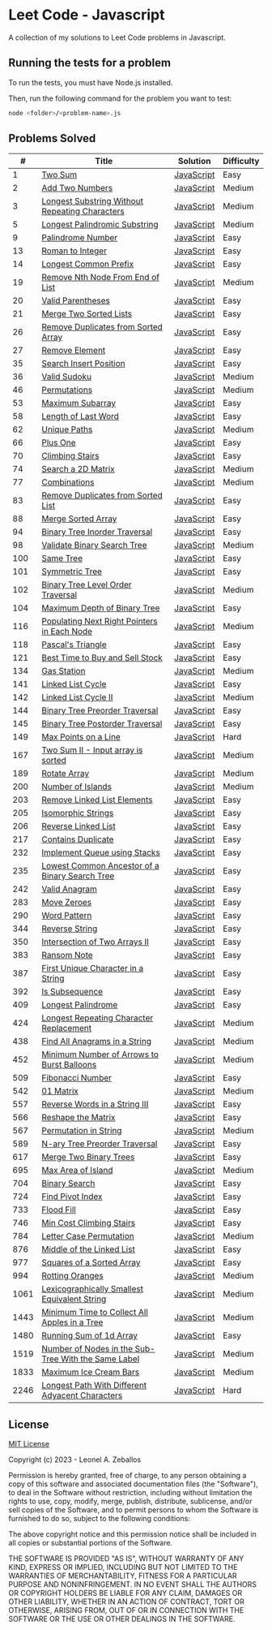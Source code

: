 # Leet Code - Javascript
A collection of my solutions to Leet Code problems in Javascript.

## Running the tests for a problem
To run the tests, you must have Node.js installed.

Then, run the following command for the problem you want to test:

```bash
node <folder>/<problem-name>.js
```

## Problems Solved
| # | Title | Solution | Difficulty |
|---| ----- | -------- | ---------- |
|1|[Two Sum](https://leetcode.com/problems/two-sum/)|[JavaScript](./src/1.%20Two%20Sum/v1.js)|Easy|
|2|[Add Two Numbers](https://leetcode.com/problems/add-two-numbers/)|[JavaScript](./src/2.%20Add%20Two%20Numbers/v1.js)|Medium|
|3|[Longest Substring Without Repeating Characters](https://leetcode.com/problems/longest-substring-without-repeating-characters/)|[JavaScript](./src/3.%20Longest%20Substring%20Without%20Repeating%20Characters/v1.js)|Medium|
|5|[Longest Palindromic Substring](https://leetcode.com/problems/longest-palindromic-substring/)|[JavaScript](./src/5.%20Longest%20Palindromic%20Substring/v1.js)|Medium|
|9|[Palindrome Number](https://leetcode.com/problems/palindrome-number/)|[JavaScript](./src/9.%20Palindrome%20Number/v1.js)|Easy|
|13|[Roman to Integer](https://leetcode.com/problems/roman-to-integer/)|[JavaScript](./src/13.%20Roman%20to%20Integer/v1.js)|Easy|
|14|[Longest Common Prefix](https://leetcode.com/problems/longest-common-prefix/)|[JavaScript](./src/14.%20Longest%20Common%20Prefix/v1.js)|Easy|
|19|[Remove Nth Node From End of List](https://leetcode.com/problems/remove-nth-node-from-end-of-list/)|[JavaScript](./src/19.%20Remove%20Nth%20Node%20From%20End%20of%20List/v1.js)|Medium|
|20|[Valid Parentheses](https://leetcode.com/problems/valid-parentheses/)|[JavaScript](./src/20.%20Valid%20Parentheses/v1.js)|Easy|
|21|[Merge Two Sorted Lists](https://leetcode.com/problems/merge-two-sorted-lists/)|[JavaScript](./src/21.%20Merge%20Two%20Sorted%20Lists/v1.js)|Easy|
|26|[Remove Duplicates from Sorted Array](https://leetcode.com/problems/remove-duplicates-from-sorted-array/)|[JavaScript](./src/26.%20Remove%20Duplicates%20from%20Sorted%20Array/v1.js)|Easy|
|27|[Remove Element](https://leetcode.com/problems/remove-element/)|[JavaScript](./src/27.%20Remove%20Element/v1.js)|Easy|
|35|[Search Insert Position](https://leetcode.com/problems/search-insert-position/)|[JavaScript](./src/35.%20Search%20Insert%20Position/v1.js)|Easy|
|36|[Valid Sudoku](https://leetcode.com/problems/valid-sudoku/)|[JavaScript](./src/36.%20Valid%20Sudoku/v1.js)|Medium|
|46|[Permutations](https://leetcode.com/problems/permutations/)|[JavaScript](./src/46.%20Permutations/v1.js)|Medium|
|53|[Maximum Subarray](https://leetcode.com/problems/maximum-subarray/)|[JavaScript](./src/53.%20Maximum%20Subarray/v1.js)|Easy|
|58|[Length of Last Word](https://leetcode.com/problems/length-of-last-word/)|[JavaScript](./src/58.%20Length%20of%20Last%20Word/v1.js)|Easy|
|62|[Unique Paths](https://leetcode.com/problems/unique-paths/)|[JavaScript](./src/62.%20Unique%20Paths/v1.js)|Medium|
|66|[Plus One](https://leetcode.com/problems/plus-one/)|[JavaScript](./src/66.%20Plus%20One/v1.js)|Easy|
|70|[Climbing Stairs](https://leetcode.com/problems/climbing-stairs/)|[JavaScript](./src/70.%20Climbing%20Stairs/v1.js)|Easy|
|74|[Search a 2D Matrix](https://leetcode.com/problems/search-a-2d-matrix/)|[JavaScript](./src/74.%20Search%20a%202D%20Matrix/v1.js)|Medium|
|77|[Combinations](https://leetcode.com/problems/combinations/)|[JavaScript](./src/77.%20Combinations/v1.js)|Medium|
|83|[Remove Duplicates from Sorted List](https://leetcode.com/problems/remove-duplicates-from-sorted-list/)|[JavaScript](./src/83.%20Remove%20Duplicates%20from%20Sorted%20List/v1.js)|Easy|
|88|[Merge Sorted Array](https://leetcode.com/problems/merge-sorted-array/)|[JavaScript](./src/88.%20Merge%20Sorted%20Array/v1.js)|Easy|
|94|[Binary Tree Inorder Traversal](https://leetcode.com/problems/binary-tree-inorder-traversal/)|[JavaScript](./src/94.%20Binary%20Tree%20Inorder%20Traversal/v1.js)|Easy|
|98|[Validate Binary Search Tree](https://leetcode.com/problems/validate-binary-search-tree/)|[JavaScript](./src/98.%20Validate%20Binary%20Search%20Tree/v1.js)|Medium|
|100|[Same Tree](https://leetcode.com/problems/same-tree/)|[JavaScript](./src/100.%20Same%20Tree/v1.js)|Easy|
|101|[Symmetric Tree](https://leetcode.com/problems/symmetric-tree/)|[JavaScript](./src/101.%20Symmetric%20Tree/v1.js)|Easy|
|102|[Binary Tree Level Order Traversal](https://leetcode.com/problems/binary-tree-level-order-traversal/)|[JavaScript](./src/102.%20Binary%20Tree%20Level%20Order%20Traversal/v1.js)|Medium|
|104|[Maximum Depth of Binary Tree](https://leetcode.com/problems/maximum-depth-of-binary-tree/)|[JavaScript](./src/104.%20Maximum%20Depth%20of%20Binary%20Tree/v1.js)|Easy|
|116|[Populating Next Right Pointers in Each Node](https://leetcode.com/problems/populating-next-right-pointers-in-each-node/)|[JavaScript](./src/116.%20Populating%20Next%20Right%20Pointers%20in%20Each%20Node/v1.js)|Medium|
|118|[Pascal's Triangle](https://leetcode.com/problems/pascals-triangle/)|[JavaScript](./src/118.%20Pascal's%20Triangle/v1.js)|Easy|
|121|[Best Time to Buy and Sell Stock](https://leetcode.com/problems/best-time-to-buy-and-sell-stock/)|[JavaScript](./src/121.%20Best%20Time%20to%20Buy%20and%20Sell%20Stock/v1.js)|Easy|
|134|[Gas Station](https://leetcode.com/problems/gas-station/)|[JavaScript](./src/134.%20Gas%20Station/v1.js)|Medium|
|141|[Linked List Cycle](https://leetcode.com/problems/linked-list-cycle/)|[JavaScript](./src/141.%20Linked%20List%20Cycle/v1.js)|Easy|
|142|[Linked List Cycle II](https://leetcode.com/problems/linked-list-cycle-ii/)|[JavaScript](./src/142.%20Linked%20List%20Cycle%20II/v1.js)|Medium|
|144|[Binary Tree Preorder Traversal](https://leetcode.com/problems/binary-tree-preorder-traversal/)|[JavaScript](./src/144.%20Binary%20Tree%20Preorder%20Traversal/v1.js)|Easy|
|145|[Binary Tree Postorder Traversal](https://leetcode.com/problems/binary-tree-postorder-traversal/)|[JavaScript](./src/145.%20Binary%20Tree%20Postorder%20Traversal/v1.js)|Easy|
|149|[Max Points on a Line](https://leetcode.com/problems/max-points-on-a-line/)|[JavaScript](./src/149.%20Max%20Points%20on%20a%20Line/v1.js)|Hard|
|167|[Two Sum II - Input array is sorted](https://leetcode.com/problems/two-sum-ii-input-array-is-sorted/)|[JavaScript](./src/167.%20Two%20Sum%20II%20-%20Input%20array%20is%20sorted/v1.js)|Medium|
|189|[Rotate Array](https://leetcode.com/problems/rotate-array/)|[JavaScript](./src/189.%20Rotate%20Array/v1.js)|Medium|
|200|[Number of Islands](https://leetcode.com/problems/number-of-islands/)|[JavaScript](./src/200.%20Number%20of%20Islands/v1.js)|Medium|
|203|[Remove Linked List Elements](https://leetcode.com/problems/remove-linked-list-elements/)|[JavaScript](./src/203.%20Remove%20Linked%20List%20Elements/v1.js)|Easy|
|205|[Isomorphic Strings](https://leetcode.com/problems/isomorphic-strings/)|[JavaScript](./src/205.%20Isomorphic%20Strings/v1.js)|Easy|
|206|[Reverse Linked List](https://leetcode.com/problems/reverse-linked-list/)|[JavaScript](./src/206.%20Reverse%20Linked%20List/v1.js)|Easy|
|217|[Contains Duplicate](https://leetcode.com/problems/contains-duplicate/)|[JavaScript](./src/217.%20Contains%20Duplicate/v1.js)|Easy|
|232|[Implement Queue using Stacks](https://leetcode.com/problems/implement-queue-using-stacks/)|[JavaScript](./src/232.%20Implement%20Queue%20using%20Stacks/v1.js)|Easy|
|235|[Lowest Common Ancestor of a Binary Search Tree](https://leetcode.com/problems/lowest-common-ancestor-of-a-binary-search-tree/)|[JavaScript](./src/235.%20Lowest%20Common%20Ancestor%20of%20a%20Binary%20Search%20Tree/v1.js)|Easy|
|242|[Valid Anagram](https://leetcode.com/problems/valid-anagram/)|[JavaScript](./src/242.%20Valid%20Anagram/v1.js)|Easy|
|283|[Move Zeroes](https://leetcode.com/problems/move-zeroes/)|[JavaScript](./src/283.%20Move%20Zeroes/v1.js)|Easy|
|290|[Word Pattern](https://leetcode.com/problems/word-pattern/)|[JavaScript](./src/290.%20Word%20Pattern/v1.js)|Easy|
|344|[Reverse String](https://leetcode.com/problems/reverse-string/)|[JavaScript](./src/344.%20Reverse%20String/v1.js)|Easy|
|350|[Intersection of Two Arrays II](https://leetcode.com/problems/intersection-of-two-arrays-ii/)|[JavaScript](./src/350.%20Intersection%20of%20Two%20Arrays%20II/v1.js)|Easy|
|383|[Ransom Note](https://leetcode.com/problems/ransom-note/)|[JavaScript](./src/383.%20Ransom%20Note/v1.js)|Easy|
|387|[First Unique Character in a String](https://leetcode.com/problems/first-unique-character-in-a-string/)|[JavaScript](./src/387.%20First%20Unique%20Character%20in%20a%20String/v2.js)|Easy|
|392|[Is Subsequence](https://leetcode.com/problems/is-subsequence/)|[JavaScript](./src/392.%20Is%20Subsequence/v1.js)|Easy|
|409|[Longest Palindrome](https://leetcode.com/problems/longest-palindrome/)|[JavaScript](./src/409.%20Longest%20Palindrome/v1.js)|Easy|
|424|[Longest Repeating Character Replacement](https://leetcode.com/problems/longest-repeating-character-replacement/)|[JavaScript](./src/424.%20Longest%20Repeating%20Character%20Replacement/v1.js)|Medium|
|438|[Find All Anagrams in a String](https://leetcode.com/problems/find-all-anagrams-in-a-string/)|[JavaScript](./src/438.%20Find%20All%20Anagrams%20in%20a%20String/v1.js)|Medium|
|452|[Minimum Number of Arrows to Burst Balloons](https://leetcode.com/problems/minimum-number-of-arrows-to-burst-balloons/)|[JavaScript](./src/452.%20Minimum%20Number%20of%20Arrows%20to%20Burst%20Balloons/v1.js)|Medium|
|509|[Fibonacci Number](https://leetcode.com/problems/fibonacci-number/)|[JavaScript](./src/509.%20Fibonacci%20Number/v1.js)|Easy|
|542|[01 Matrix](https://leetcode.com/problems/01-matrix/)|[JavaScript](./src/542.%2001%20Matrix/v1.js)|Medium|
|557|[Reverse Words in a String III](https://leetcode.com/problems/reverse-words-in-a-string-iii/)|[JavaScript](./src/557.%20Reverse%20Words%20in%20a%20String%20III/v1.js)|Easy|
|566|[Reshape the Matrix](https://leetcode.com/problems/reshape-the-matrix/)|[JavaScript](./src/566.%20Reshape%20the%20Matrix/v1.js)|Easy|
|567|[Permutation in String](https://leetcode.com/problems/permutation-in-string/)|[JavaScript](./src/567.%20Permutation%20in%20String/v1.js)|Medium|
|589|[N-ary Tree Preorder Traversal](https://leetcode.com/problems/n-ary-tree-preorder-traversal/)|[JavaScript](./src/589.%20N-ary%20Tree%20Preorder%20Traversal/v1.js)|Easy|
|617|[Merge Two Binary Trees](https://leetcode.com/problems/merge-two-binary-trees/)|[JavaScript](./src/617.%20Merge%20Two%20Binary%20Trees/v1.js)|Easy|
|695|[Max Area of Island](https://leetcode.com/problems/max-area-of-island/)|[JavaScript](./src/695.%20Max%20Area%20of%20Island/v1.js)|Medium|
|704|[Binary Search](https://leetcode.com/problems/binary-search/)|[JavaScript](./src/704.%20Binary%20Search/v1.js)|Easy|
|724|[Find Pivot Index](https://leetcode.com/problems/find-pivot-index/)|[JavaScript](./src/724.%20Find%20Pivot%20Index/v1.js)|Easy|
|733|[Flood Fill](https://leetcode.com/problems/flood-fill/)|[JavaScript](./src/733.%20Flood%20Fill/v1.js)|Easy|
|746|[Min Cost Climbing Stairs](https://leetcode.com/problems/min-cost-climbing-stairs/)|[JavaScript](./src/746.%20Min%20Cost%20Climbing%20Stairs/v1.js)|Easy|
|784|[Letter Case Permutation](https://leetcode.com/problems/letter-case-permutation/)|[JavaScript](./src/784.%20Letter%20Case%20Permutation/v1.js)|Medium|
|876|[Middle of the Linked List](https://leetcode.com/problems/middle-of-the-linked-list/)|[JavaScript](./src/876.%20Middle%20of%20the%20Linked%20List/v1.js)|Easy|
|977|[Squares of a Sorted Array](https://leetcode.com/problems/squares-of-a-sorted-array/)|[JavaScript](./src/977.%20Squares%20of%20a%20Sorted%20Array/v1.js)|Easy|
|994|[Rotting Oranges](https://leetcode.com/problems/rotting-oranges/)|[JavaScript](./src/994.%20Rotting%20Oranges/v1.js)|Medium|
|1061|[Lexicographically Smallest Equivalent String](https://leetcode.com/problems/lexicographically-smallest-equivalent-string/)|[JavaScript](./src/1061.%20Lexicographically%20Smallest%20Equivalent%20String/v1.js)|Medium|
|1443|[Minimum Time to Collect All Apples in a Tree](https://leetcode.com/problems/minimum-time-to-collect-all-apples-in-a-tree/)|[JavaScript](./src/1443.%20Minimum%20Time%20to%20Collect%20All%20Apples%20in%20a%20Tree/v1.js)|Medium|
|1480|[Running Sum of 1d Array](https://leetcode.com/problems/running-sum-of-1d-array/)|[JavaScript](./src/1480.%20Running%20Sum%20of%201d%20Array/v1.js)|Easy|
|1519|[Number of Nodes in the Sub-Tree With the Same Label](https://leetcode.com/problems/number-of-nodes-in-the-sub-tree-with-the-same-label/)|[JavaScript](./src/1519.%20Number%20of%20Nodes%20in%20the%20Sub-Tree%20With%20the%20Same%20Label/v1.js)|Medium|
|1833|[Maximum Ice Cream Bars](https://leetcode.com/problems/maximum-ice-cream-bars/)|[JavaScript](./src/1833.%20Maximum%20Ice%20Cream%20Bars/v1.js)|Medium|
|2246|[Longest Path With Different Adyacent Characters](https://leetcode.com/problems/longest-path-with-different-adyacent-characters/)|[JavaScript](./src/2246.%20Longest%20Path%20With%20Different%20Adyacent%20Characters/v1.js)|Hard|

## License
[MIT License](https://choosealicense.com/licenses/mit/)

Copyright (c) 2023 - Leonel A. Zeballos

Permission is hereby granted, free of charge, to any person obtaining a copy
of this software and associated documentation files (the "Software"), to deal
in the Software without restriction, including without limitation the rights
to use, copy, modify, merge, publish, distribute, sublicense, and/or sell
copies of the Software, and to permit persons to whom the Software is
furnished to do so, subject to the following conditions:

The above copyright notice and this permission notice shall be included in all
copies or substantial portions of the Software.

THE SOFTWARE IS PROVIDED "AS IS", WITHOUT WARRANTY OF ANY KIND, EXPRESS OR
IMPLIED, INCLUDING BUT NOT LIMITED TO THE WARRANTIES OF MERCHANTABILITY,
FITNESS FOR A PARTICULAR PURPOSE AND NONINFRINGEMENT. IN NO EVENT SHALL THE
AUTHORS OR COPYRIGHT HOLDERS BE LIABLE FOR ANY CLAIM, DAMAGES OR OTHER
LIABILITY, WHETHER IN AN ACTION OF CONTRACT, TORT OR OTHERWISE, ARISING FROM,
OUT OF OR IN CONNECTION WITH THE SOFTWARE OR THE USE OR OTHER DEALINGS IN THE
SOFTWARE.